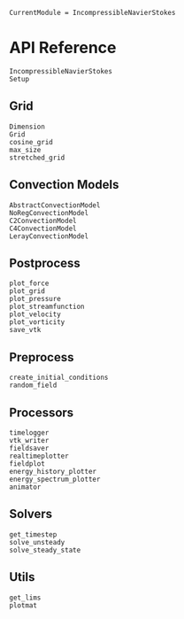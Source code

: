 ```@meta
CurrentModule = IncompressibleNavierStokes
```

# API Reference

```@docs
IncompressibleNavierStokes
Setup
```


## Grid

```@docs
Dimension
Grid
cosine_grid
max_size
stretched_grid
```

## Convection Models

```@docs
AbstractConvectionModel
NoRegConvectionModel
C2ConvectionModel
C4ConvectionModel
LerayConvectionModel
```

## Postprocess

```@docs
plot_force
plot_grid
plot_pressure
plot_streamfunction
plot_velocity
plot_vorticity
save_vtk
```

## Preprocess

```@docs
create_initial_conditions
random_field
```

## Processors

```@docs
timelogger
vtk_writer
fieldsaver
realtimeplotter
fieldplot
energy_history_plotter
energy_spectrum_plotter
animator
```

## Solvers

```@docs
get_timestep
solve_unsteady
solve_steady_state
```

## Utils

```@docs
get_lims
plotmat
```
